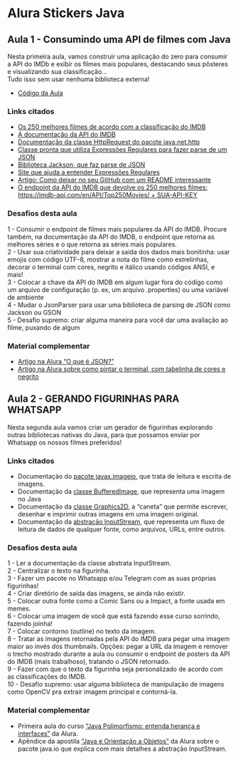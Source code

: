 # Alura Stickers Java

## Aula 1 - Consumindo uma API de filmes com Java

Nesta primeira aula, vamos construir uma aplicação do zero para consumir a API do IMDb e exibir os filmes mais populares, destacando seus pôsteres e visualizando sua classificação...   
Tudo isso sem usar nenhuma biblioteca externa!

- [Código da Aula](https://github.com/alura-cursos/imersao-java/tree/aula1)

### Links citados
- [Os 250 melhores filmes de acordo com a classificação do IMDB](https://www.imdb.com/chart/top/)
- [A documentação da API do IMDB](https://imdb-api.com/api)
- [Documentação da classe HttpRequest do pacote java.net.http](https://docs.oracle.com/en/java/javase/17/docs/api/java.net.http/java/net/http/HttpRequest.html)
- [Classe pronta que utiliza Expressões Regulares para fazer parse de um JSON](https://gist.github.com/alexandreaquiles/cf337d3bcb59dd790ed2b08a0a4db7a3)
- [Biblioteca Jackson, que faz parse de JSON](https://github.com/FasterXML/jackson)
- [Site que ajuda a entender Expressões Regulares](https://regex101.com/) 
- [Artigo: Como deixar no seu GitHub com um README interessante](https://www.alura.com.br/artigos/escrever-bom-readme)
- [O endpoint da API do IMDB que devolve os 250 melhores filmes: https://imdb-api.com/en/API/Top250Movies/ + SUA-API-KEY](https://imdb-api.com/en/API/Top250Movies/)

### Desafios desta aula
1 - Consumir o endpoint de filmes mais populares da API do IMDB. Procure também, na documentação da API do IMDB, o endpoint que retorna as melhores séries e o que retorna as séries mais populares.  
2 - Usar sua criatividade para deixar a saída dos dados mais bonitinha: usar emojis com código UTF-8, mostrar a nota do filme como estrelinhas, decorar o terminal com cores, negrito e itálico usando   códigos ANSI, e mais!  
3 - Colocar a chave da API do IMDB em algum lugar fora do código como um arquivo de configuração (p. ex, um arquivo .properties) ou uma variável de ambiente  
4 - Mudar o JsonParser para usar uma biblioteca de parsing de JSON como Jackson ou GSON  
5 - Desafio supremo: criar alguma maneira para você dar uma avaliação ao filme, puxando de algum   

### Material complementar

- [Artigo na Alura “O que é JSON?”](https://www.alura.com.br/artigos/o-que-e-json)
- [Artigo na Alura sobre como pintar o terminal, com tabelinha de cores e negrito](https://www.alura.com.br/artigos/decorando-terminal-cores-emojis)


## Aula 2 - GERANDO FIGURINHAS PARA WHATSAPP
Nesta segunda aula vamos criar um gerador de figurinhas explorando outras bibliotecas nativas do Java, para que possamos enviar por Whatsapp os nossos filmes preferidos!


### Links citados

- Documentação do [pacote javax.imageio](https://docs.oracle.com/en/java/javase/17/docs/api/java.desktop/javax/imageio/package-summary.html), que trata de leitura e escrita de imagens.
- Documentação da [classe BufferedImage](https://docs.oracle.com/en/java/javase/17/docs/api/java.desktop/java/awt/image/BufferedImage.html), que representa uma imagem no Java
- Documentação da [classe Graphics2D](https://docs.oracle.com/en/java/javase/17/docs/api/java.desktop/java/awt/Graphics2D.html), a “caneta” que permite escrever, desenhar e imprimir outras imagens em uma imagem original.
- Documentação da [abstração InputStream](https://docs.oracle.com/en/java/javase/17/docs/api/java.base/java/io/InputStream.html), que representa um fluxo de leitura de dados de qualquer fonte, como arquivos, URLs, entre outros.

### Desafios desta aula

1 - Ler a documentação da classe abstrata InputStream.  
2 - Centralizar o texto na figurinha.  
3 - Fazer um pacote no Whatsapp e/ou Telegram com as suas próprias figurinhas!  
4 - Criar diretório de saída das imagens, se ainda não existir.  
5 - Colocar outra fonte como a Comic Sans ou a Impact, a fonte usada em memes.  
6 - Colocar uma imagem de você que está fazendo esse curso sorrindo, fazendo joinha!  
7 - Colocar contorno (outline) no texto da imagem.  
8 - Tratar as imagens retornadas pela API do IMDB para pegar uma imagem maior ao invés dos thumbnails. Opções: pegar a URL da imagem e remover o trecho mostrado durante a aula ou consumir o endpoint de posters da API do IMDB (mais trabalhoso), tratando o JSON retornado.  
9 - Fazer com que o texto da figurinha seja personalizado de acordo com as classificações do IMDB.  
10 - Desafio supremo: usar alguma biblioteca de manipulação de imagens como OpenCV pra extrair imagem principal e contorná-la.  

### Material complementar

- Primeira aula do curso [“Java Polimorfismo: entenda herança e interfaces”](https://www.alura.com.br/conteudo/java-heranca-interfaces-polimorfismo) da Alura.  
- Apêndice da apostila [“Java e Orientação a Objetos”](https://www.alura.com.br/apostila-java-orientacao-objetos/apendice-pacote-java-io) da Alura sobre o pacote java.io que explica com mais detalhes a abstração InputStream.  
